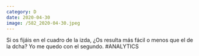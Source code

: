 ```yaml
--- 
category: D 
date: 2020-04-30 
image: /582_2020-04-30.jpeg 
--- 
```


Si os fijáis en el cuadro de la izda, ¿Os resulta más fácil o menos que el de la dcha? Yo me quedo con el segundo. #ANALYTICS